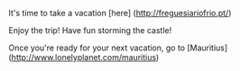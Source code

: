 It's time to take a vacation [here] (http://freguesiariofrio.pt/)

Enjoy the trip!  Have fun storming the castle!

Once you're ready for your next vacation,
go to [Mauritius] (http://www.lonelyplanet.com/mauritius)
